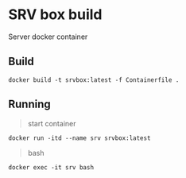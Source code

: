 # SRV box build

Server docker container

## Build

```
docker build -t srvbox:latest -f Containerfile .
```

## Running

> start container
```
docker run -itd --name srv srvbox:latest
```

> bash
```
docker exec -it srv bash
```
